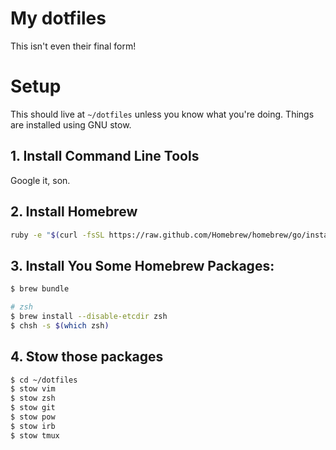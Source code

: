 # My dotfiles

This isn't even their final form!

# Setup

This should live at `~/dotfiles` unless you know what you're doing. Things are
installed using GNU stow.

## 1. Install Command Line Tools

Google it, son.

## 2. Install Homebrew

```sh
ruby -e "$(curl -fsSL https://raw.github.com/Homebrew/homebrew/go/install)"
```

## 3. Install You Some Homebrew Packages:

```sh
$ brew bundle

# zsh
$ brew install --disable-etcdir zsh
$ chsh -s $(which zsh)
```

## 4. Stow those packages

```sh
$ cd ~/dotfiles
$ stow vim
$ stow zsh
$ stow git
$ stow pow
$ stow irb
$ stow tmux
```

